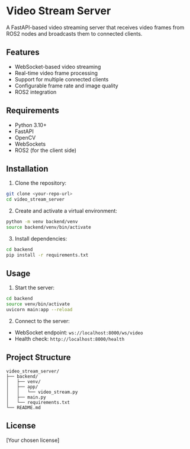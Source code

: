 # Video Stream Server

A FastAPI-based video streaming server that receives video frames from ROS2 nodes and broadcasts them to connected clients.

## Features

- WebSocket-based video streaming
- Real-time video frame processing
- Support for multiple connected clients
- Configurable frame rate and image quality
- ROS2 integration

## Requirements

- Python 3.10+
- FastAPI
- OpenCV
- WebSockets
- ROS2 (for the client side)

## Installation

1. Clone the repository:
```bash
git clone <your-repo-url>
cd video_stream_server
```

2. Create and activate a virtual environment:
```bash
python -m venv backend/venv
source backend/venv/bin/activate
```

3. Install dependencies:
```bash
cd backend
pip install -r requirements.txt
```

## Usage

1. Start the server:
```bash
cd backend
source venv/bin/activate
uvicorn main:app --reload
```

2. Connect to the server:
- WebSocket endpoint: `ws://localhost:8000/ws/video`
- Health check: `http://localhost:8000/health`

## Project Structure

```
video_stream_server/
├── backend/
│   ├── venv/
│   ├── app/
│   │   └── video_stream.py
│   ├── main.py
│   └── requirements.txt
└── README.md
```

## License

[Your chosen license] 